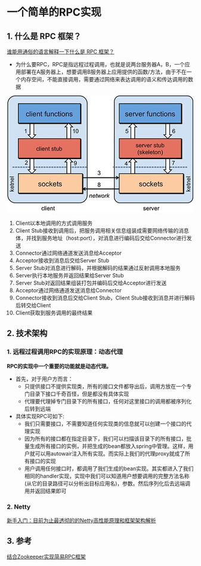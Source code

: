 # 一个简单的RPC实现

## 1. 什么是 RPC 框架？

[谁能用通俗的语言解释一下什么是 RPC 框架？](https://www.zhihu.com/question/25536695)

- 为什么要RPC，RPC是指远程过程调用，也就是说两台服务器A，B，一个应用部署在A服务器上，想要调用B服务器上应用提供的函数/方法，由于不在一个内存空间，不能直接调用，需要通过网络来表达调用的语义和传达调用的数据

![](https://raw.githubusercontent.com/Thpffcj/simple-rpc/master/pic/RPC%E6%A1%86%E6%9E%B6.jpg)

1. Client以本地调用的方式调用服务
2. Client Stub接收到调用后，把服务调用相关信息组装成需要网络传输的消息体，并找到服务地址（host:port），对消息进行编码后交给Connector进行发送
3. Connector通过网络通道发送消息给Acceptor
4. Acceptor接收到消息后交给Server Stub
5. Server Stub对消息进行解码，并根据解码的结果通过反射调用本地服务
6. Server执行本地服务并返回结果给Server Stub
7. Server Stub对返回结果组装打包并编码后交给Acceptor进行发送
8. Acceptor通过网络通道发送消息给Connector
9. Connector接收到消息后交给Client Stub，Client Stub接收到消息并进行解码后转交给Client
10. Client获取到服务调用的最终结果

## 2. 技术架构

### 1. 远程过程调用RPC的实现原理：动态代理

**RPC的实现中一个重要的功能就是动态代理。**

- 首先，对于用户方而言：
  - 只提供接口不提供实现类，所有的接口文件都导出后，调用方放在一个专门目录下接口千奇百怪，但是都没有具体实现
  - 代理要代理掉专门目录下的所有接口，任何对这里接口的调用都被序列化后转到远端
- 具体实现RPC可如下:
  - 我们只需要接口，不需要知道任何实现类的信息就可以创建一个接口的代理实现
  - 因为所有的接口都在指定目录下，我们可以扫描该目录下的所有接口，批量生成所有接口的实例，并把生成的bean都放入spring中管理。这样，用户就可以用autowair注入所有实现。而实际上我们的代理proxy就成了所有接口的实现
  - 用户调用任何接口时，都调用了我们生成的bean实现。其实都进入了我们相同的handler实现，实现中我们可以知道用户想要调用的完整方法名称(从它的目录路径可以分析出目标应用名)，参数。然后序列化后去远端调用并返回结果即可


### 2. Netty

[新手入门：目前为止最透彻的的Netty高性能原理和框架架构解析](https://www.cnblogs.com/imstudy/p/9908791.html)

## 3. 参考

[结合Zookeeper实现简易RPC框架](https://www.jianshu.com/p/f684ef537ede)


